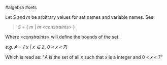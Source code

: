 #algebra #sets

Let $S$ and $m$ be arbitrary values for set names and variable names. See:

> $S$ = { $m$ | $m$ <*constraints*> }

Where <*constraints*> will define the bounds of the set.

$e.g.$
*$A$ = { $x$ | $x \in \mathbb{Z},$ 0 < $x$ < 7}*

Which is read as: "$A$ is the set of all $x$ such that $x$ is a integer and 0 < $x$ < 7"